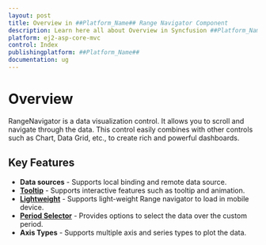 ```yaml
---
layout: post
title: Overview in ##Platform_Name## Range Navigator Component
description: Learn here all about Overview in Syncfusion ##Platform_Name## Range Navigator component of Syncfusion Essential JS 2 and more.
platform: ej2-asp-core-mvc
control: Index
publishingplatform: ##Platform_Name##
documentation: ug
---
```



# Overview

RangeNavigator is a data visualization control. It allows you to scroll and navigate through the data. This control easily combines with other controls such as Chart, Data Grid, etc., to create rich and powerful dashboards.

## Key Features

* **Data sources** - Supports local binding and remote data source.
* [**Tooltip**](https://ej2.syncfusion.com/aspnetmvc/RangeNavigator/Default#/material) - Supports interactive features such as tooltip and animation.
* [**Lightweight**](https://ej2.syncfusion.com/aspnetmvc/RangeNavigator/LightWeight#/material) - Supports light-weight Range navigator to load in mobile device.
* [**Period Selector**](https://ej2.syncfusion.com/aspnetmvc/RangeNavigator/pDefault#/material) - Provides options to select the data over the custom period.
* **Axis Types** - Supports multiple axis and series types to plot the data.